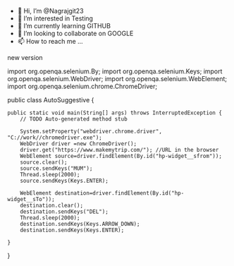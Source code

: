 - 👋 Hi, I’m @Nagrajgit23
- 👀 I’m interested in Testing
- 🌱 I’m currently learning GITHUB
- 💞️ I’m looking to collaborate on GOOGLE
- 📫 How to reach me ...

<!---
Nagrajgit23/Nagrajgit23 is a ✨ special ✨ repository because its `README.md` (this file) appears on your GitHub profile.
You can click the Preview link to take a look at your changes.
--->
new version

import org.openqa.selenium.By;
import org.openqa.selenium.Keys;
import org.openqa.selenium.WebDriver;
import org.openqa.selenium.WebElement;
import org.openqa.selenium.chrome.ChromeDriver;

public class AutoSuggestive {

	public static void main(String[] args) throws InterruptedException {
		// TODO Auto-generated method stub

		System.setProperty("webdriver.chrome.driver", "C://work//chromedriver.exe");
		WebDriver driver =new ChromeDriver();
		driver.get("https://www.makemytrip.com/"); //URL in the browser
		WebElement source=driver.findElement(By.id("hp-widget__sfrom"));
		source.clear();
		source.sendKeys("MUM");
		Thread.sleep(2000);
		source.sendKeys(Keys.ENTER);

		WebElement destination=driver.findElement(By.id("hp-widget__sTo"));
		destination.clear();
		destination.sendKeys("DEL");
		Thread.sleep(2000);
		destination.sendKeys(Keys.ARROW_DOWN);
		destination.sendKeys(Keys.ENTER);

	}

}
